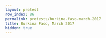 ```yaml
---
layout: protest
row_index: 86
permalink: protests/burkina-faso-march-2017
title: Burkina Faso, March 2017
hidden: true
---
```


